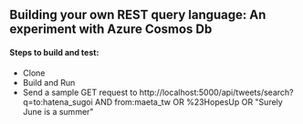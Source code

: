 ## Building your own REST query language: An experiment with Azure Cosmos Db

#### Steps to build and test:
* Clone
* Build and Run
* Send a sample GET request to
http://localhost:5000/api/tweets/search?q=to:hatena_sugoi AND from:maeta_tw OR %23HopesUp OR "Surely June is a summer"

